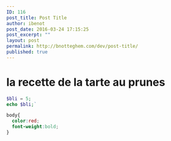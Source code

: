 ```yaml
---
ID: 116
post_title: Post Title
author: ibenot
post_date: 2016-03-24 17:15:25
post_excerpt: ""
layout: post
permalink: http://bnotteghem.com/dev/post-title/
published: true
---
```

# la recette de la tarte au prunes

```php
$bli = 5;
echo $bli;`
```

```css
body{
  color:red;
  font-weight:bold;
}
```
